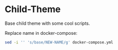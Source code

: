 # Child-Theme

Base child theme with some cool scripts.

Replace name in docker-compose:

```sh
sed -i '' 's/base/NEW-NAME/g' docker-compose.yml
```
